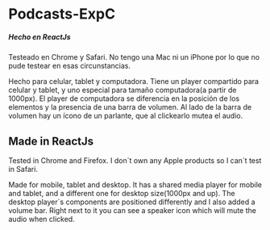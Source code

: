# Podcasts-ExpC

##### Hecho en ReactJs 
 
Testeado en Chrome y Safari. No tengo una Mac ni un iPhone por lo que no pude testear en esas circunstancias.

Hecho para celular, tablet y computadora.
Tiene un player compartido para celular y tablet, y uno especial para tamaño computadora(a partir de 1000px).
El player de computadora se diferencia en la posición de los elementos y la presencia de una barra de volumen. Al lado de la barra de volumen 
hay un ícono de un parlante, que al clickearlo mutea el audio.


## Made in ReactJs

Tested in Chrome and Firefox. I don´t own any Apple products so I can´t test in Safari.

Made for mobile, tablet and desktop.
It has a shared media player for mobile and tablet, and a different one for desktop size(1000px and up).
The desktop player´s components are positioned differently and I also added a volume bar. Right next to it you can see a speaker icon which will 
mute the audio when clicked.
